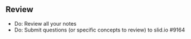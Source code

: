 Review
----
- Do: Review all your notes
- Do: Submit questions (or specific concepts to review) to slid.io #9164
